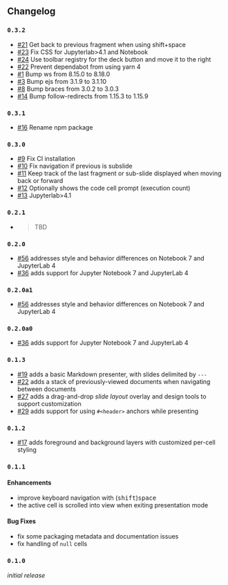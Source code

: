 ## Changelog

### `0.3.2`

- [#21](https://github.com/jupyterlab-contrib/jupyterlab-slideshow/pull/21) Get back to previous fragment when using shift+space
- [#23](https://github.com/jupyterlab-contrib/jupyterlab-slideshow/pull/23) Fix CSS for Jupyterlab>4.1 and Notebook
- [#24](https://github.com/jupyterlab-contrib/jupyterlab-slideshow/pull/24) Use toolbar registry for the deck button and move it to the right
- [#22](https://github.com/jupyterlab-contrib/jupyterlab-slideshow/pull/22) Prevent dependabot from using yarn 4
- [#1](https://github.com/jupyterlab-contrib/jupyterlab-slideshow/pull/1) Bump ws from 8.15.0 to 8.18.0
- [#3](https://github.com/jupyterlab-contrib/jupyterlab-slideshow/pull/3) Bump ejs from 3.1.9 to 3.1.10
- [#8](https://github.com/jupyterlab-contrib/jupyterlab-slideshow/pull/8) Bump braces from 3.0.2 to 3.0.3
- [#14](https://github.com/jupyterlab-contrib/jupyterlab-slideshow/pull/14) Bump follow-redirects from 1.15.3 to 1.15.9

### `0.3.1`

- [#16](https://github.com/jupyterlab-contrib/jupyterlab-slideshow/pull/16) Rename npm package

### `0.3.0`

- [#9](https://github.com/jupyterlab-contrib/jupyterlab-slideshow/pull/9) Fix CI installation
- [#10](https://github.com/jupyterlab-contrib/jupyterlab-slideshow/pull/10) Fix navigation if previous is subslide
- [#11](https://github.com/jupyterlab-contrib/jupyterlab-slideshow/pull/11) Keep track of the last fragment or sub-slide displayed when moving back or forward
- [#12](https://github.com/jupyterlab-contrib/jupyterlab-slideshow/pull/12) Optionally shows the code cell prompt (execution count)
- [#13](https://github.com/jupyterlab-contrib/jupyterlab-slideshow/pull/13) Jupyterlab>4.1

### `0.2.1`

- > TBD

### `0.2.0`

- [#56] addresses style and behavior differences on Notebook 7 and JupyterLab 4
- [#36] adds support for Jupyter Notebook 7 and JupyterLab 4

### `0.2.0a1`

- [#56] addresses style and behavior differences on Notebook 7 and JupyterLab 4

[#56]: https://github.com/deathbeds/jupyterlab-deck/issues/56

### `0.2.0a0`

- [#36] adds support for Jupyter Notebook 7 and JupyterLab 4

[#36]: https://github.com/deathbeds/jupyterlab-deck/issues/36

### `0.1.3`

- [#19] adds a basic Markdown presenter, with slides delimited by `---`
- [#22] adds a stack of previously-viewed documents when navigating between documents
- [#27] adds a drag-and-drop _slide layout_ overlay and design tools to support
  customization
- [#29] adds support for using `#<header>` anchors while presenting

[#19]: https://github.com/deathbeds/jupyterlab-deck/issues/19
[#22]: https://github.com/deathbeds/jupyterlab-deck/issues/22
[#27]: https://github.com/deathbeds/jupyterlab-deck/issues/27
[#29]: https://github.com/deathbeds/jupyterlab-deck/issues/29

### `0.1.2`

- [#17] adds foreground and background layers with customized per-cell styling

[#17]: https://github.com/deathbeds/jupyterlab-deck/issues/15

### `0.1.1`

#### Enhancements

- improve keyboard navigation with (<kbd>shift</kbd>)<kbd>space</kbd>
- the active cell is scrolled into view when exiting presentation mode

#### Bug Fixes

- fix some packaging metadata and documentation issues
- fix handling of `null` cells

### `0.1.0`

_initial release_

